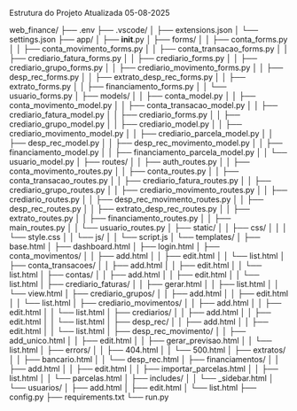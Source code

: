Estrutura do Projeto Atualizada
05-08-2025


web_finance/
├── .env
├── .vscode/
│   ├── extensions.json
│   └── settings.json
├── app/
│   ├── __init__.py
│   ├── forms/
│   │   ├── conta_forms.py
│   │   ├── conta_movimento_forms.py
│   │   ├── conta_transacao_forms.py
│   │   ├── crediario_fatura_forms.py
│   │   ├── crediario_forms.py
│   │   ├── crediario_grupo_forms.py
│   │   ├── crediario_movimento_forms.py
│   │   ├── desp_rec_forms.py
│   │   ├── extrato_desp_rec_forms.py
│   │   ├── extrato_forms.py
│   │   ├── financiamento_forms.py
│   │   └── usuario_forms.py
│   ├── models/
│   │   ├── conta_model.py
│   │   ├── conta_movimento_model.py
│   │   ├── conta_transacao_model.py
│   │   ├── crediario_fatura_model.py
│   │   ├── crediario_forms.py
│   │   ├── crediario_grupo_model.py
│   │   ├── crediario_model.py
│   │   ├── crediario_movimento_model.py
│   │   ├── crediario_parcela_model.py
│   │   ├── desp_rec_model.py
│   │   ├── desp_rec_movimento_model.py
│   │   ├── financiamento_model.py
│   │   ├── financiamento_parcela_model.py
│   │   └── usuario_model.py
│   ├── routes/
│   │   ├── auth_routes.py
│   │   ├── conta_movimento_routes.py
│   │   ├── conta_routes.py
│   │   ├── conta_transacao_routes.py
│   │   ├── crediario_fatura_routes.py
│   │   ├── crediario_grupo_routes.py
│   │   ├── crediario_movimento_routes.py
│   │   ├── crediario_routes.py
│   │   ├── desp_rec_movimento_routes.py
│   │   ├── desp_rec_routes.py
│   │   ├── extrato_desp_rec_routes.py
│   │   ├── extrato_routes.py
│   │   ├── financiamento_routes.py
│   │   ├── main_routes.py
│   │   └── usuario_routes.py
│   ├── static/
│   │   ├── css/
│   │   │   └── style.css
│   │   └── js/
│   │       └── script.js
│   └── templates/
│       ├── base.html
│       ├── dashboard.html
│       ├── login.html
│       ├── conta_movimentos/
│       │   ├── add.html
│       │   ├── edit.html
│       │   └── list.html
│       ├── conta_transacoes/
│       │   ├── add.html
│       │   ├── edit.html
│       │   └── list.html
│       ├── contas/
│       │   ├── add.html
│       │   ├── edit.html
│       │   └── list.html
│       ├── crediario_faturas/
│       │   ├── gerar.html
│       │   ├── list.html
│       │   └── view.html
│       ├── crediario_grupos/
│       │   ├── add.html
│       │   ├── edit.html
│       │   └── list.html
│       ├── crediario_movimentos/
│       │   ├── add.html
│       │   ├── edit.html
│       │   └── list.html
│       ├── crediarios/
│       │   ├── add.html
│       │   ├── edit.html
│       │   └── list.html
│       ├── desp_rec/
│       │   ├── add.html
│       │   ├── edit.html
│       │   └── list.html
│       ├── desp_rec_movimento/
│       │   ├── add_unico.html
│       │   ├── edit.html
│       │   ├── gerar_previsao.html
│       │   └── list.html
│       ├── errors/
│       │   ├── 404.html
│       │   └── 500.html
│       ├── extratos/
│       │   ├── bancario.html
│       │   └── desp_rec.html
│       ├── financiamentos/
│       │   ├── add.html
│       │   ├── edit.html
│       │   ├── importar_parcelas.html
│       │   ├── list.html
│       │   └── parcelas.html
│       ├── includes/
│       │   └── _sidebar.html
│       └── usuarios/
│           ├── add.html
│           ├── edit.html
│           └── list.html
├── config.py
├── requirements.txt
└── run.py
